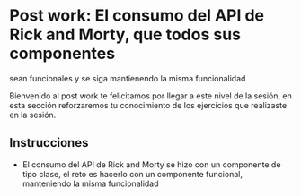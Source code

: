# Post work: El consumo del API de Rick and Morty, que todos sus componentes
sean funcionales y se siga mantienendo la misma funcionalidad

Bienvenido al post work te felicitamos por llegar a este nivel de la sesión, en
esta sección reforzaremos tu conocimiento de los ejercicios que realizaste en la
sesión.

## Instrucciones

- El consumo del API de Rick and Morty se hizo con un componente de tipo clase,
  el reto es hacerlo con un componente funcional, manteniendo la misma
  funcionalidad
